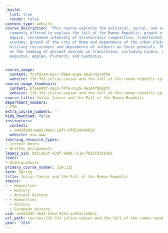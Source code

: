 ```yaml
---
_build:
  list: true
  render: false
content_type: website
course_description: 'This course explores the political, social, and economic factors
  commonly offered to explain the fall of the Roman Republic: growth of the territorial
  empire, increased intensity of aristocratic competition, transformation of the Italian
  economy, growth of the city of Rome and dependence of the urban plebs, changes in
  military recruitment and dependence of soldiers on their generals. There is an emphasis
  on the reading of ancient sources in translation, including Cicero, Sallust, Caesar,
  Augustus, Appian, Plutarch, and Suetonius.

  '
course_image:
  content: fc1f0544-95c7-d9b9-ac9a-a026742c9f88
  website: 21h-331-julius-caesar-and-the-fall-of-the-roman-republic-spring-2016
course_image_thumbnail:
  content: bfaa04bf-dad3-f4fe-4129-4e3d4fbb80fc
  website: 21h-331-julius-caesar-and-the-fall-of-the-roman-republic-spring-2016
course_title: Julius Caesar and the Fall of the Roman Republic
department_numbers:
- 21H
extra_course_numbers: ''
hide_download: false
instructors:
  content:
  - 6443d9d8-ee82-be65-28f7-6fd13ac40b18
  website: ocw-www
learning_resource_types:
- Lecture Notes
- Written Assignments
legacy_uid: b015182f-d3df-909b-751b-fbd1fd3db391
level:
- Undergraduate
primary_course_number: 21H.331
term: Spring
title: Julius Caesar and the Fall of the Roman Republic
topics:
- - Humanities
  - History
  - Ancient History
- - Humanities
  - History
  - European History
uid: ae2028d5-3bd3-47ed-9152-ac8fdc1e862c
url_path: courses/21h-331-julius-caesar-and-the-fall-of-the-roman-republic-spring-2016
year: '2016'
---
```

